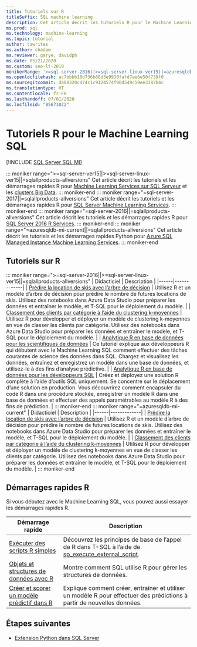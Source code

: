 ```yaml
---
title: Tutoriels sur R
titleSuffix: SQL machine learning
description: Cet article décrit les tutoriels R pour le Machine Learning SQL. Découvrez comment exécuter des scripts et générer des modèles Machine Learning.
ms.prod: sql
ms.technology: machine-learning
ms.topic: tutorial
author: cawrites
ms.author: chadam
ms.reviewer: garye, davidph
ms.date: 05/21/2020
ms.custom: seo-lt-2019
monikerRange: '>=sql-server-2016||>=sql-server-linux-ver15||=azuresqldb-mi-current||=sqlallproducts-allversions'
ms.openlocfilehash: ac7bbbb10d736b68d3e9930fafd7ae6e50f739f0
ms.sourcegitcommit: da88320c474c1c9124574f90d549c50ee3387b4c
ms.translationtype: HT
ms.contentlocale: fr-FR
ms.lasthandoff: 07/01/2020
ms.locfileid: "85671022"
---
```

# <a name="r-tutorials-for-sql-machine-learning"></a>Tutoriels R pour le Machine Learning SQL
[!INCLUDE [SQL Server SQL MI](../../includes/applies-to-version/sql-asdbmi.md)]

::: moniker range=">=sql-server-ver15||>=sql-server-linux-ver15||=sqlallproducts-allversions"
Cet article décrit les tutoriels et les démarrages rapides R pour [Machine Learning Services sur SQL Serveur](../sql-server-machine-learning-services.md) et les [clusters Big Data](../../big-data-cluster/machine-learning-services.md).
::: moniker-end
::: moniker range="=sql-server-2017||=sqlallproducts-allversions"
Cet article décrit les tutoriels et les démarrages rapides R pour [SQL Server Machine Learning Services](../sql-server-machine-learning-services.md).
::: moniker-end
::: moniker range="=sql-server-2016||=sqlallproducts-allversions"
Cet article décrit les tutoriels et les démarrages rapides R pour [SQL Server 2016 R Services](../r/sql-server-r-services.md).
::: moniker-end
::: moniker range="=azuresqldb-mi-current||=sqlallproducts-allversions"
Cet article décrit les tutoriels et les démarrages rapides Python pour [Azure SQL Managed Instance Machine Learning Services](/azure/azure-sql/managed-instance/machine-learning-services-overview).
::: moniker-end

<a name="bkmk_sqltutorials"></a>

## <a name="r-tutorials"></a>Tutoriels sur R

::: moniker range=">=sql-server-2016||>=sql-server-linux-ver15||=sqlallproducts-allversions"
| Didacticiel | Description |
|------|-------------|
| [Prédire la location de skis avec l’arbre de décision](r-predictive-model-introduction.md) | Utilisez R et un modèle d’arbre de décision pour prédire le nombre de futures locations de skis. Utilisez des notebooks dans Azure Data Studio pour préparer les données et entraîner le modèle, et T-SQL pour le déploiement du modèle. |
| [Classement des clients par catégorie à l’aide du clustering k-moyennes](r-clustering-model-introduction.md) | Utilisez R pour développer et déployer un modèle de clustering k-moyennes en vue de classer les clients par catégorie. Utilisez des notebooks dans Azure Data Studio pour préparer les données et entraîner le modèle, et T-SQL pour le déploiement du modèle. |
| [Analytique R en base de données pour les scientifiques de données](../tutorials/walkthrough-data-science-end-to-end-walkthrough.md) | Ce tutoriel explique aux développeurs R qui débutent avec le Machine Learning SQL comment effectuer des tâches courantes de science des données dans SQL. Chargez et visualisez les données, entraînez et enregistrez un modèle dans une base de données, et utilisez-le à des fins d’analyse prédictive. |
| [Analytique R en base de données pour les développeurs SQL](../tutorials/sqldev-in-database-r-for-sql-developers.md) | Créez et déployez une solution R complète à l’aide d’outils SQL uniquement. Se concentre sur le déplacement d’une solution en production. Vous découvrirez comment encapsuler du code R dans une procédure stockée, enregistrer un modèle R dans une base de données et effectuer des appels paramétrables au modèle R à des fins de prédiction. |
::: moniker-end
::: moniker range="=azuresqldb-mi-current"
| Didacticiel | Description |
|------|-------------|
| [Prédire la location de skis avec l’arbre de décision](r-predictive-model-introduction.md) | Utilisez R et un modèle d’arbre de décision pour prédire le nombre de futures locations de skis. Utilisez des notebooks dans Azure Data Studio pour préparer les données et entraîner le modèle, et T-SQL pour le déploiement du modèle. |
| [Classement des clients par catégorie à l’aide du clustering k-moyennes](r-clustering-model-introduction.md) | Utilisez R pour développer et déployer un modèle de clustering k-moyennes en vue de classer les clients par catégorie. Utilisez des notebooks dans Azure Data Studio pour préparer les données et entraîner le modèle, et T-SQL pour le déploiement du modèle. |
::: moniker-end

## <a name="r-quickstarts"></a>Démarrages rapides R

Si vous débutez avec le Machine Learning SQL, vous pouvez aussi essayer les démarrages rapides R.

| Démarrage rapide | Description |
|-|-|
| [Exécuter des scripts R simples](quickstart-r-create-script.md) | Découvrez les principes de base de l’appel de R dans T-SQL à l’aide de [sp_execute_external_script](../../relational-databases/system-stored-procedures/sp-execute-external-script-transact-sql.md). |
| [Objets et structures de données avec R](quickstart-r-data-types-and-objects.md) | Montre comment SQL utilise R pour gérer les structures de données. |
| [Créer et scorer un modèle prédictif dans R](quickstart-r-data-types-and-objects.md) | Explique comment créer, entraîner et utiliser un modèle R pour effectuer des prédictions à partir de nouvelles données. |

## <a name="next-steps"></a>Étapes suivantes

+ [Extension Python dans SQL Server](../concepts/extension-r.md)
